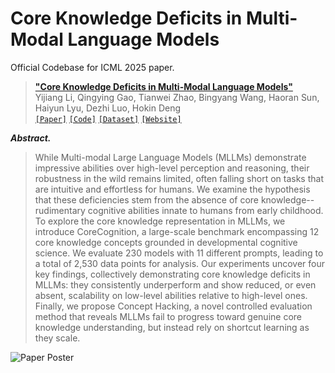 # Core Knowledge Deficits in Multi-Modal Language Models
Official Codebase for ICML 2025 paper.
>[__"Core Knowledge Deficits in Multi-Modal Language Models"__](https://arxiv.org/abs/2410.10855)<br>
>Yijiang Li, Qingying Gao, Tianwei Zhao, Bingyang Wang, Haoran Sun, Haiyun Lyu, Dezhi Luo, Hokin Deng<br>
[`[Paper]`](https://arxiv.org/abs/2410.10855) [`[Code]`](https://github.com/williamium3000/core-knowledge) [`[Dataset]`](https://huggingface.co/datasets/williamium/CoreCognition) [`[Website]`](https://grow-ai-like-a-child.github.io/core-knowledge/)

***Abstract.***
> While Multi-modal Large Language Models (MLLMs) demonstrate impressive abilities over high-level perception and reasoning, their robustness in the wild remains limited, often falling short on tasks that are intuitive and effortless for humans. We examine the hypothesis that these deficiencies stem from the absence of core knowledge--rudimentary cognitive abilities innate to humans from early childhood. To explore the core knowledge representation in MLLMs, we introduce CoreCognition, a large-scale benchmark encompassing 12 core knowledge concepts grounded in developmental cognitive science. We evaluate 230 models with 11 different prompts, leading to a total of 2,530 data points for analysis. Our experiments uncover four key findings, collectively demonstrating core knowledge deficits in MLLMs: they consistently underperform and show reduced, or even absent, scalability on low-level abilities relative to high-level ones. Finally, we propose Concept Hacking, a novel controlled evaluation method that reveals MLLMs fail to progress toward genuine core knowledge understanding, but instead rely on shortcut learning as they scale.

![Paper Poster](assets/poster.jpg)


